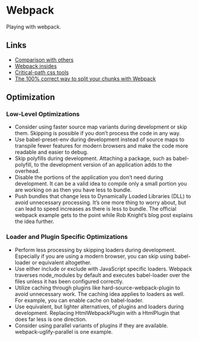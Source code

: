 # Webpack

Playing with webpack.

## Links

- [Comparison with others](https://webpack.js.org/comparison/)
- [Webpack insides](https://github.com/TheLarkInn/artsy-webpack-tour)
- [Critical-path css tools](https://github.com/addyosmani/critical-path-css-tools)
- [The 100% correct way to split your chunks with Webpack](https://hackernoon.com/the-100-correct-way-to-split-your-chunks-with-webpack-f8a9df5b7758)

## Optimization

### Low-Level Optimizations

- Consider using faster source map variants during development or skip them. Skipping is
  possible if you don’t process the code in any way.
- Use babel-preset-env during development instead of source maps to transpile fewer features for
  modern browsers and make the code more readable and easier to debug.
- Skip polyfills during development. Attaching a package, such as babel-polyfill, to the
  development version of an application adds to the overhead.
- Disable the portions of the application you don’t need during development. It can be a valid idea
  to compile only a small portion you are working on as then you have less to bundle.
- Push bundles that change less to Dynamically Loaded Libraries (DLL) to avoid unnecessary
  processing. It’s one more thing to worry about, but can lead to speed increases as there is less to
  bundle. The official webpack example gets to the point while Rob Knight’s blog post explains
  the idea further.

### Loader and Plugin Specific Optimizations

- Perform less processing by skipping loaders during development. Especially if you are using a
  modern browser, you can skip using babel-loader or equivalent altogether.
- Use either include or exclude with JavaScript specific loaders. Webpack traverses
  node_modules by default and executes babel-loader over the files unless it has been configured
  correctly.
- Utilize caching through plugins like hard-source-webpack-plugin to avoid unnecessary work.
  The caching idea applies to loaders as well. For example, you can enable cache on babel-loader.
- Use equivalent, but lighter alternatives, of plugins and loaders during development. Replacing
  HtmlWebpackPlugin with a HtmlPlugin that does far less is one direction.
- Consider using parallel variants of plugins if they are available. webpack-uglify-parallel is one
  example.

